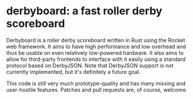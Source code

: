 # derbyboard: a fast roller derby scoreboard

Derbyboard is a roller derby scoreboard written in Rust using the Rocket
web framework. It aims to have high performance and low overhead and thus
be usable on even relatively low-powered hardware. It also aims to allow
for third-party frontends to interface with it easily using a standard
protocol based on DerbyJSON. Note that DerbyJSON support is not currently
implemented, but it's definitely a future goal.

This code is still very much prototype-quality and has many missing and
user-hostile features. Patches and pull requests are, of course, welcome.

